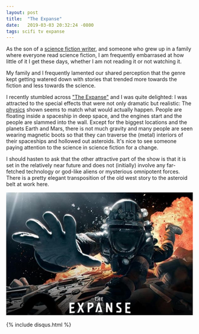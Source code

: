 ```yaml
---
layout: post
title:  "The Expanse"
date:   2019-03-03 20:32:24 -0800
tags: scifi tv expanse
---
```


As the son of a [science fiction writer](http://www.sf-encyclopedia.com/entry/gadallah_leslie),
and someone who grew up in a family where everyone read science 
fiction, I am frequently embarrased at how little of it I get 
these days, whether I am not reading it or not watching it.

My family and I frequently lamented our shared perception that the 
genre kept getting watered down with stories that trended more towards
the fiction and less towards the science.

I recently stumbled across ["The Expanse"](https://www.syfy.com/theexpanse)
and I was quite delighted: I was attracted to the special effects 
that were not only dramatic but realistic: The 
[physics](https://www.npr.org/sections/13.7/2016/03/10/469626620/the-expanse-best-science-fiction-show-in-a-decade) shown seems to match what would actually 
happen. People are floating inside a spaceship in deep space, and 
the engines start and the people are slammed into the wall. Except
for the biggest locations and the planets Earth and Mars, there is
not much gravity and many people are seen wearing magnetic boots 
so that they can traverse the (metal) interiors of their spaceships 
and hollowed out asteroids. It's nice to see someone paying attention
to the science in science fiction for a change.

I should hasten to ask that the other attractive part of the show
is that it is set in the relatively near future and does not
(initially) involve any far-fetched technology or god-like aliens or
mysterious omnipotent forces. There is a pretty elegant transposition
of the old west story to the asteroid belt at work here.

![Banner](/assets/img/ExpanseMain.jpg "The Expanse")

{% include disqus.html %}
